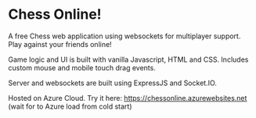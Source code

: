 # Chess Online!

A free Chess web application using websockets for multiplayer support. Play against your friends online!

Game logic and UI is built with vanilla Javascript, HTML and CSS. Includes custom mouse and mobile touch drag events.

Server and websockets are built using ExpressJS and Socket.IO.

Hosted on Azure Cloud. Try it here: https://chessonline.azurewebsites.net  (wait for to Azure load from cold start)
